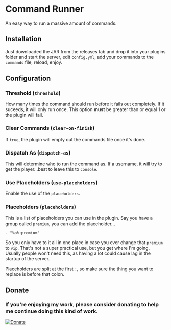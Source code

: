 # Command Runner
An easy way to run a massive amount of commands.

## Installation
Just downloaded the JAR from the releases tab and drop it into your plugins folder and start the server, edit `config.yml`, add your commands to the `commands` file, reload, enjoy.

## Configuration
### Threshold (`threshold`)
How many times the command should run before it fails out completely. If it suceeds, it will only run once. This option **must** be greater than or equal 1 or the plugin will fail.

### Clear Commands (`clear-on-finish`)
If `true`, the plugin will empty out the commands file once it's done.

### Dispatch As (`dispatch-as`)
This will determine who to run the command as. If a username, it will try to get the player...best to leave this to `console`.

### Use Placeholders (`use-placeholders`)
Enable the use of the `placeholders`.

### Placeholders (`placeholders`)
This is a list of placeholders you can use in the plugin. Say you have a group called `premium`, you can add the placeholder...
```
- "%p%:premium"
```
So you only have to it all in one place in case you ever change that `premium` to `vip`. That's not a super practical use, but you get where I'm going. Usually people won't need this, as having a lot could cause lag in the startup of the server.

Placeholders are split at the first `:`, so make sure the thing you want to replace is before that colon.


## Donate
### If you're enjoying my work, please consider donating to help me continue doing this kind of work.
[![Donate](https://az743702.vo.msecnd.net/cdn/kofi1.png?v=f)](https://ko-fi.com/636QU7F12V5F)
